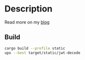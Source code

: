 # Description

Read more on my [blog](https://tpapad.com)

## Build

```bash
cargo build --profile static
upx --best target/static/jwt-decode
```
